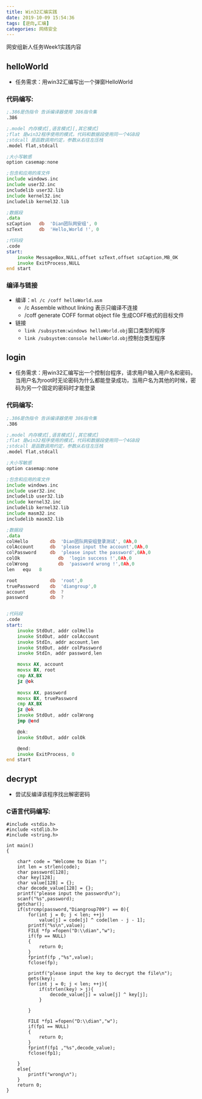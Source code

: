 ```yaml
---
title: Win32汇编实践
date: 2019-10-09 15:54:36
tags: [逆向,汇编]
categories: 网络安全
---
```


网安组新人任务Week1实践内容
<!--more--> 
## helloWorld
* 任务需求：用win32汇编写出一个弹窗HelloWorld

### 代码编写:
```asm
;.386是伪指令 告诉编译器使用 386指令集
.386

;.model 内存模式[,语言模式][,其它模式]
;flat 是win32程序使用的模式，代码和数据段使用同一个4GB段
;stdcall 是函数调用约定，参数从右往左压栈
.model flat,stdcall

;大小写敏感
option casemap:none

;包含和应用的库文件
include windows.inc
include user32.inc
includelib user32.lib
include kernel32.inc
includelib kernel32.lib

;数据段
.data
szCaption   db  'Dian团队网安组', 0
szText      db  'Hello,World !', 0

;代码段
.code
start:
    invoke MessageBox,NULL,offset szText,offset szCaption,MB_OK
    invoke ExitProcess,NULL
end start
```

### 编译与链接
* 编译：`ml /c /coff helloWorld.asm`
    * /c Assemble without linking 表示只编译不连接
    * /coff generate COFF format object file 生成COFF格式的目标文件
* 链接
    * `link /subsystem:windows helloWorld.obj`窗口类型的程序
    * `link /subsystem:console helloWorld.obj`控制台类型程序

## login
* 任务需求：用win32汇编写出一个控制台程序，请求用户输入用户名和密码，当用户名为root时无论密码为什么都能登录成功，当用户名为其他的时候，密码为另一个固定的密码时才能登录

### 代码编写:
```asm
;.386是伪指令 告诉编译器使用 386指令集
.386

;.model 内存模式[,语言模式][,其它模式]
;flat 是win32程序使用的模式，代码和数据段使用同一个4GB段
;stdcall 是函数调用约定，参数从右往左压栈
.model flat,stdcall

;大小写敏感
option casemap:none

;包含和应用的库文件
include windows.inc
include user32.inc
includelib user32.lib
include kernel32.inc
includelib kernel32.lib
include masm32.inc
includelib masm32.lib

;数据段
.data
colHello        db  'Dian团队网安组登录测试', 0Ah,0
colAccount      db  'please input the account',0Ah,0
colPassword     db  'please input the password',0Ah,0
colOk              db  'login success !',0Ah,0
colWrong           db  'password wrong !',0Ah,0
len   equ   8

root            db  'root',0
truePassword    db  'diangroup',0
account         db  ?
password        db  ?


;代码段
.code
start:
    invoke StdOut, addr colHello
    invoke StdOut, addr colAccount
    invoke StdIn, addr account,len
    invoke StdOut, addr colPassword
    invoke StdIn, addr password,len

    movsx AX, account
    movsx BX, root
    cmp AX,BX
    jz @ok
    
    movsx AX, password
    movsx BX, truePassword
    cmp AX,BX
    jz @ok
    invoke StdOut, addr colWrong
    jmp @end

    @ok:
    invoke StdOut, addr colOk

    @end:
    invoke ExitProcess, 0
end start
```

## decrypt
* 尝试反编译该程序找出解密密码

### C语言代码编写:
```
#include <stdio.h>
#include <stdlib.h>
#include <string.h>

int main()
{

    char* code = "Welcome to Dian !";
    int len = strlen(code);
    char password[128];
    char key[128];
    char value[128] = {};
    char decode_value[128] = {};
    printf("please input the password\n");
    scanf("%s",password);
    getchar();
    if(strcmp(password,"Diangroup709") == 0){
        for(int j = 0; j < len; ++j)
            value[j] = code[j] ^ code[len - j - 1];
        printf("%s\n",value);
        FILE *fp =fopen("D:\\dian","w");
        if(fp == NULL)
        {
            return 0;
        }
        fprintf(fp ,"%s",value);
        fclose(fp);

        printf("please input the key to decrypt the file\n");
        gets(key);
        for(int j = 0; j < len; ++j){
            if(strlen(key) > j){
                decode_value[j] = value[j] ^ key[j];
            }

        }

        FILE *fp1 =fopen("D:\\dian","w");
        if(fp1 == NULL)
        {
            return 0;
        }
        fprintf(fp1 ,"%s",decode_value);
        fclose(fp1);

    }
    else{
        printf("wrong\n");
    }
    return 0;
}
```
